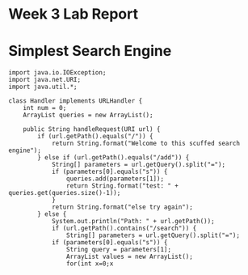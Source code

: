 # Week 3 Lab Report

# Simplest Search Engine

<pre><code>import java.io.IOException;
import java.net.URI;
import java.util.*;

class Handler implements URLHandler {
    int num = 0;
    ArrayList<String> queries = new ArrayList<String>();
    
    public String handleRequest(URI url) {
        if (url.getPath().equals("/")) {
            return String.format("Welcome to this scuffed search engine");
        } else if (url.getPath().equals("/add")) {
            String[] parameters = url.getQuery().split("=");
            if (parameters[0].equals("s")) { 
                queries.add(parameters[1]);
                return String.format("test: " + queries.get(queries.size()-1));
            }
            return String.format("else try again");
        } else {
            System.out.println("Path: " + url.getPath());
            if (url.getPath().contains("/search")) {
                String[] parameters = url.getQuery().split("=");
            if (parameters[0].equals("s")) { 
                String query = parameters[1];
                ArrayList<String> values = new ArrayList<String>();
                for(int x=0;x<queries.size();x++){
                    if(queries.get(x).contains(query)){
                        values.add(queries.get(x));
                    }
                }
                return String.format("test: " + values.toString());
            }
            }

            return "404 Not Found!";
        }
    }
}

public class SearchEngine {
    public static void main(String[] args) throws IOException {
        if(args.length == 0){
            System.out.println("Missing port number! Try any number between 1024 to 49151");
            return;
        }

        int port = Integer.parseInt(args[0]);

        Server.start(port, new Handler());
    }
}
</code><pre>



